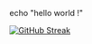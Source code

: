 echo "hello world !"


[![GitHub Streak](http://github-readme-streak-stats.herokuapp.com?user=png261&theme=github-dark&hide_border=true&date_format=M%20j%5B%2C%20Y%5D)](https://git.io/streak-stats)
